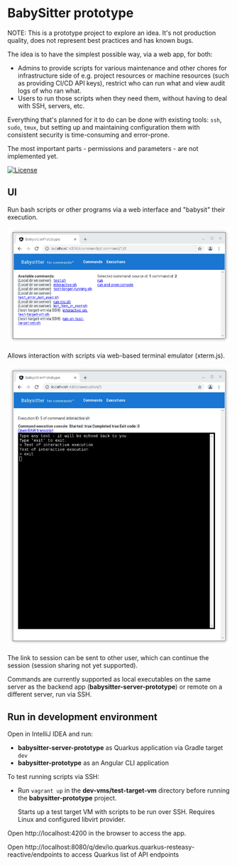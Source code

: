 # BabySitter prototype

NOTE: This is a prototype project to explore an idea. It's not production quality, does not represent best practices and
has known bugs.

The idea is to have the simplest possible way, via a web app, for both:
* Admins to provide scripts for various maintenance and other chores for infrastructure side of e.g. project resources 
  or machine resources (such as providing CI/CD API keys), restrict who can run what and view audit logs of who ran what.
* Users to run those scripts when they need them, without having to deal with SSH, servers, etc.

Everything that's planned for it to do can be done with existing tools: `ssh`, `sudo`, `tmux`, but setting up and 
maintaining configuration them with consistent security is time-consuming and error-prone.

The most important parts - permissions and parameters - are not implemented yet.

[![License](https://img.shields.io/badge/License-Apache_2.0-blue.svg)](https://opensource.org/licenses/Apache-2.0)

## UI

Run bash scripts or other programs via a web interface and "babysit" their execution.

![screenshot-commands.png](doc%2Fimages%2Fscreenshot-commands.png)

Allows interaction with scripts via web-based terminal emulator (xterm.js). 

![screenshot-execution.png](doc%2Fimages%2Fscreenshot-execution.png)

The link to session can be sent to other user, which can continue the session (session sharing not yet supported).

Commands are currently supported as local executables on the same server as the backend app 
(**babysitter-server-prototype**) or remote on a different server, run via SSH.

## Run in development environment

Open in IntelliJ IDEA and run:
* **babysitter-server-prototype** as Quarkus application via Gradle target `dev`  
* **babysitter-prototype** as an Angular CLI application

To test running scripts via SSH:
* Run `vagrant up` in the **dev-vms/test-target-vm** directory before running the **babysitter-prototype** project.
 
  Starts up a test target VM with scripts to be run over SSH. Requires Linux and configured libvirt provider.

Open http://localhost:4200 in the browser to access the app.

Open http://localhost:8080/q/dev/io.quarkus.quarkus-resteasy-reactive/endpoints to access Quarkus list of API endpoints
